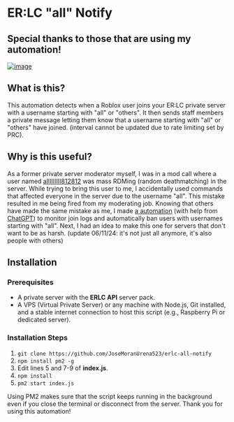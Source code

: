 # ER:LC "all" Notify

## Special thanks to those that are using my automation!
[![image](https://github.com/JoseMoranUrena523/erlc-all-notify/assets/87477958/f49aaca3-7c64-4c78-afd4-963f3f1b128c)](https://discord.gg/frcp)

## What is this?
This automation detects when a Roblox user joins your ER:LC private server with a username starting with "all" or "others". It then sends staff members a private message letting them know that a username starting with "all" or "others" have joined. (interval cannot be updated due to rate limiting set by PRC).

## Why is this useful?
As a former private server moderator myself, I was in a mod call where a user named [allIIIIIII812812](https://www.roblox.com/users/6233238877/profile) was mass RDMing (random deathmatching) in the server. While trying to bring this user to me, I accidentally used commands that affected everyone in the server due to the username "all". This mistake resulted in me being fired from my moderating job. Knowing that others have made the same mistake as me, I made [a automation](https://github.com/JoseMoranUrena523/erlc-all-ban) (with help from [ChatGPT](https://chatgpt.com/)) to monitor join logs and automatically ban users with usernames starting with "all". Next, I had an idea to make this one for servers that don't want to be as harsh.
(update 06/11/24: it's not just all anymore, it's also people with others)

## Installation
### Prerequisites
- A private server with the **ERLC API** server pack.
- A VPS (Virtual Private Server) or any machine with Node.js, Git installed, and a stable internet connection to host this script (e.g., Raspberry Pi or dedicated server).

### Installation Steps
1. `git clone https://github.com/JoseMoranUrena523/erlc-all-notify`
2. `npm install pm2 -g`
3. Edit lines 5 and 7-9 of **index.js**.
4. `npm install`
5. `pm2 start index.js`

Using PM2 makes sure that the script keeps running in the background even if you close the terminal or disconnect from the server. Thank you for using this automation!
